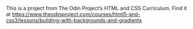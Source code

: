 This is a project from The Odin Project’s HTML and CSS Curriculum. Find it at https://www.theodinproject.com/courses/html5-and-css3/lessons/building-with-backgrounds-and-gradients
